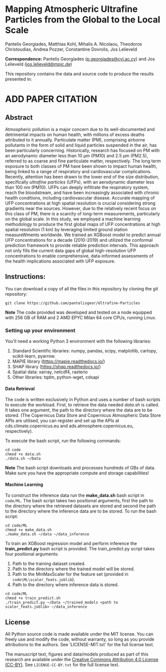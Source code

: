 # Mapping Atmospheric Ultrafine Particles from the Global to the Local Scale
Pantelis Georgiades, Matthias Kohl, Mihalis A. Nicolaou, Theodoros Christoudias, Andrea Pozzer, Constantine Dovrolis, Jos Lelieveld

**Correspondence:** Pantelis Georgiades (p.georgiades@cyi.ac.cy) and Jos Lelieveld (jos.lelieveld@mpic.de)

This repository contains the data and source code to produce the results presented in:

# ADD PAPER CITATION

## Abstract

Atmospheric pollution is a major concern due to its well-documented and detrimental impacts on human health, with millions of excess deaths attributed to it annually. Particulate matter (PM), comprising airborne pollutants in the form of solid and liquid particles suspended in the air, has been particularly concerning. Historically, research has focused on PM with an aerodynamic diameter less than 10 μm (PM10) and 2.5 μm (PM2.5), referred to as coarse and fine particulate matter, respectively. The long term exposure to both classes of PM have been shown to impact human health, being linked to a range of respiratory and cardiovascular complications. Recently, attention has been drawn to the lower end of the size distribution, specifically *ultrafine particles* (UFPs), with an aerodynamic diameter less than  100 nm (PM10). UFPs can deeply infiltrate the respiratory system, reach the bloodstream, and have been increasingly associated with chronic health conditions, including cardiovascular disease. Accurate mapping of UFP concentrations at high spatial resolution is crucial considering strong gradients near the sources. However, due to the relatively recent focus on this class of PM, there is a scarcity of long-term measurements, particularly on the global scale. In this study, we employed a machine learning methodology to produce the first global maps of UFP concentrations at high spatial resolution (1 km) by leveraging limited ground station measureWments worldwide. We trained an XGBoost model to predict annual UFP concentrations for a decade (2010-2019) and utilized the conformal prediction framework to provide reliable prediction intervals. This approach not only fills the current data gaps of global high-resolution UFP concentrations to enable comprehensive, data-informed assessments of the health implications associated with UFP exposure.

## Instructions:

You can download a copy of all the files in this repository by cloning the git repository:

```
git clone https://github.com/pantelisgeor/Ultrafine-Particles
```

**Note** The code provided was developed and tested on a node equipped with 256 GB of RAM and 2 AMD EPYC Milan 64 core CPUs, running Linux.

### Setting up your environment

You'll need a working Python 3 environment with the following libraries:
1. Standard Scientific libraries: numpy, pandas, scipy, matplotlib, cartopy, scikit-learn, pyarrow.
2. MAPIE library (https://mapie.readthedocs.io/)
3. SHAP library (https://shap.readthedocs.io/)
4. Spatial data: xarray, netcdf4, rasterio
5. Other libraries: tqdm, python-wget, cdsapi


#### Data Retrieval

The code is written exclusively in Python and uses a number of bash scripts to execute the workload. First, to retrieve the data needed *data.sh* is called. It takes one argument, the path to the directory where the data are to be stored. (The Copernicus Data Store and Copernicus Atmospheric Data Store APIs are utilised, you can register and set up the APIs at cds.climate.copernicus.eu and ads.atmosphere.copernicus.eu, respectively).

To execute the bash script, run the following commands:

```
cd code
chmod +x data.sh
./data.sh ~/Data
```
**Note** The bash script downloads and processes hundreds of GBs of data. Make sure you have the appropriate compute and storage capabilities!

#### Machine Learning

To construct the inference data run the **make_data.sh** bash script in `code/ML`. The bash script takes two positional arguments, first the path to the directory where the retrieved datasets are stored and second the path to the directory where the inference data are to be stored. To run the bash script:

```
cd code/ML
chmod +x make_data.sh
./make_data.sh ~/data ~/data_inference
```

To train an XGBoost regression model and perform inference the **train_predict.py** bash script is provided. The train_predict.py script takes four positional arguments:
1. Path to the training dataset created.
2. Path to the directory where the trained model will be stored.
3. Path to the MinMaxScaler for the feature set (provided in `code\ML\scaler_feats.joblib`).
4. Path to the directory where inference data is stored.

```
cd code/ML
chmod +x train_predict.sh
./train_predict.py ~/Data ~/trained_models <path to scaler_feats.joblib> ~/data_inference
```

## License

All Python source code is made available under the MIT license. You can freely use and modify the code, without warranty, so long as you provide attributions to the authors. See 'LICENSE-MIT.txt' for the full license text.

The manuscript text, figures and data/models produced as part of this research are available under the [Creative Commons Attribution 4.0 License (CC-BY)][cc-by]. See `LICENSE-CC-BY.txt` for the full license text.

[cc-by]: https://creativecommons.org/licenses/by/4.0/
